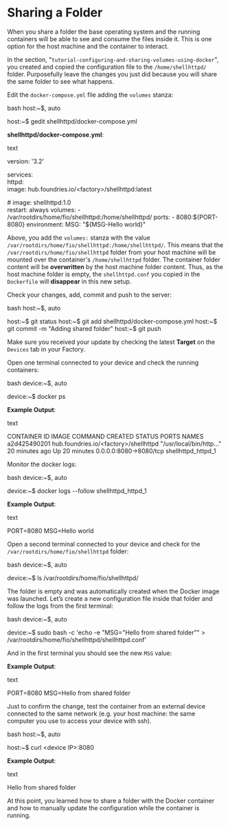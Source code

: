 # Sharing a Folder

When you share a folder the base operating system and the running
containers will be able to see and consume the files inside it. This is
one option for the host machine and the container to interact.

In the section,
"`tutorial-configuring-and-sharing-volumes-using-docker`", you created
and copied the configuration file to the `/home/shellhttpd/` folder.
Purposefully leave the changes you just did because you will share the
same folder to see what happens.

Edit the `docker-compose.yml` file adding the `volumes` stanza:

bash host:~$, auto

host:~$ gedit shellhttpd/docker-compose.yml

**shellhttpd/docker-compose.yml**:

text

version: '3.2'

services:  
httpd:  
image: hub.foundries.io/&lt;factory&gt;/shellhttpd:latest

\# image: shellhttpd:1.0  
restart: always volumes: -
/var/rootdirs/home/fio/shellhttpd:/home/shellhttpd/ ports: -
8080:${PORT-8080} environment: MSG: "${MSG-Hello world}"

Above, you add the `volumes:` stanza with the value
`/var/rootdirs/home/fio/shellhttpd:/home/shellhttpd/`. This means that
the `/var/rootdirs/home/fio/shellhttpd` folder from your host machine
will be mounted over the container's `/home/shellhttpd` folder. The
container folder content will be **overwritten** by the host machine
folder content. Thus, as the host machine folder is empty, the
`shellhttpd.conf` you copied in the `Dockerfile` will **disappear** in
this new setup.

Check your changes, add, commit and push to the server:

bash host:~$, auto

host:~$ git status host:~$ git add shellhttpd/docker-compose.yml host:~$
git commit -m "Adding shared folder" host:~$ git push

Make sure you received your update by checking the latest **Target** on
the `Devices` tab in your Factory.

Open one terminal connected to your device and check the running
containers:

bash device:~$, auto

device:~$ docker ps

**Example Output**:

text

CONTAINER ID IMAGE COMMAND CREATED STATUS PORTS NAMES a2d425490201
hub.foundries.io/&lt;factory&gt;/shellhttpd "/usr/local/bin/http…" 20
minutes ago Up 20 minutes 0.0.0.0:8080-&gt;8080/tcp shellhttpd\_httpd\_1

Monitor the docker logs:

bash device:~$, auto

device:~$ docker logs --follow shellhttpd\_httpd\_1

**Example Output**:

text

PORT=8080 MSG=Hello world

Open a second terminal connected to your device and check for the
`/var/rootdirs/home/fio/shellhttpd` folder:

bash device:~$, auto

device:~$ ls /var/rootdirs/home/fio/shellhttpd/

The folder is empty and was automatically created when the Docker image
was launched. Let’s create a new configuration file inside that folder
and follow the logs from the first terminal:

bash device:~$, auto

device:~$ sudo bash -c 'echo -e "MSG="Hello from shared folder"" &gt;
/var/rootdirs/home/fio/shellhttpd/shellhttpd.conf'

And in the first terminal you should see the new `MSG` value:

**Example Output**:

text

PORT=8080 MSG=Hello from shared folder

Just to confirm the change, test the container from an external device
connected to the same network (e.g. your host machine: the same computer
you use to access your device with ssh).

bash host:~$, auto

host:~$ curl &lt;device IP&gt;:8080

**Example Output**:

text

Hello from shared folder

At this point, you learned how to share a folder with the Docker
container and how to manually update the configuration while the
container is running.
